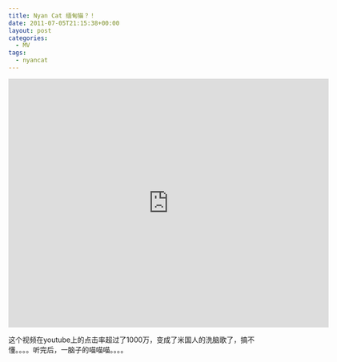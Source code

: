 ```yaml
---
title: Nyan Cat 缅甸猫？！
date: 2011-07-05T21:15:38+00:00
layout: post
categories:
  - MV
tags:
  - nyancat
---
```


<iframe frameborder="0" width="640" height="498" src="https://v.qq.com/iframe/player.html?vid=9iHekJ6AE7N&tiny=0&auto=0" allowfullscreen></iframe>

这个视频在youtube上的点击率超过了1000万，变成了米国人的洗脑歌了，搞不懂。。。。听完后，一脑子的喵喵喵。。。。
